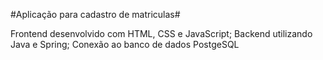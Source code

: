 #Aplicação para cadastro de matriculas#

Frontend desenvolvido com HTML, CSS e JavaScript;
Backend utilizando Java e Spring;
Conexão ao banco de dados PostgeSQL

